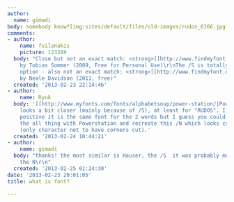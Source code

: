 ```yaml
---
author:
  name: gimadi
body: somebody know?[img:sites/default/files/old-images/rudos_6166.jpg][img:sites/default/files/old-images/tecnicos_5206.jpg]
comments:
- author:
    name: fvilanakis
    picture: 123289
  body: "Close but not an exact match: <strong>[[http://www.findmyfont.com/index.php/fonts/font-preview?fset=Dafont-1&ffam=Disparador%20-%20Regular&fid=e13bde9fa54107e32b43d04f568cec1f&fsize=60&text=RuDOS%20TECnICOS&fit=1|Disparador]]</strong>
    by Tobias Sommer (2009, Free for Personal Use)\r\nThe /S is totally off\r\n\r\nAnother
    option - also not an exact match: <strong>[[http://www.findmyfont.com/index.php/fonts/font-preview?fset=Dafont-1&ffam=Hauser%20-%20Regular&fid=bdefc99c038e544e50765f41fdeb6c02&fsize=60&text=RUuDOS%20TECnICOS&fit=1|Hauser]]</strong>
    by Neale Davidson (2011, free)"
  created: '2013-02-23 22:14:46'
- author:
    name: Ryuk
  body: '[[http://www.myfonts.com/fonts/alphabetsoup/power-station/|Powerstation]]
    looks a bit closer (mainly because of /S), at least for "RUDOS". I''m not even
    positive it is the same font for the 2 words but I guess you could easily substitute
    the all thing with Powerstation and recreate this /N which looks custom to me
    (only character not to have corners cut).'
  created: '2013-02-24 10:44:21'
- author:
    name: gimadi
  body: "thanks! the most similar is Hauser, the /S  it was probably modified, and
    the N\r\n"
  created: '2013-02-25 01:24:30'
date: '2013-02-23 20:01:05'
title: what is font?

---
```

